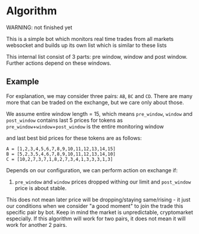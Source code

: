 # Algorithm

WARNING: not finished yet

This is a simple bot which monitors real time trades from all markets websocket 
and builds up its own list which is similar to these lists

This internal list consist of 3 parts: pre window, window and post window. Further actions 
depend on these windows.

## Example

For explanation, we may consider three pairs: `AB`, `BC` and `CD`. There are many
more that can be traded on the exchange, but we care only about those.

We assume entire window length = 15, which means `pre_window`, `window` and 
`post_window` contains last 5 prices for tokens as `pre_window`+`window`+`post_window` is 
the entire monitoring window

and last best bid prices for these tokens are as follows:

```
A = [1,2,3,4,5,6,7,8,9,10,11,12,13,14,15]
B = [5,2,3,5,4,6,7,8,9,10,11,12,13,14,10]
C = [10,2,7,3,7,1,8,2,7,3,4,1,3,3,3,1,3]
```

Depends on our configuration, we can perform action on exchange if:

1) `pre_window` and `window` prices dropped withing our limit and `post_window` price is about stable. 

This does not mean later price will be dropping/staying same/rising - it just our conditions when we 
consider "a good moment" to join the trade this specific pair by bot. Keep in mind the market is 
unpredictable, cryptomarket especially. If this algorithm will work for two pairs, it does not mean it 
will work for another 2 pairs.
